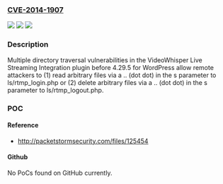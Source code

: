 ### [CVE-2014-1907](https://cve.mitre.org/cgi-bin/cvename.cgi?name=CVE-2014-1907)
![](https://img.shields.io/static/v1?label=Product&message=n%2Fa&color=blue)
![](https://img.shields.io/static/v1?label=Version&message=n%2Fa&color=blue)
![](https://img.shields.io/static/v1?label=Vulnerability&message=n%2Fa&color=brighgreen)

### Description

Multiple directory traversal vulnerabilities in the VideoWhisper Live Streaming Integration plugin before 4.29.5 for WordPress allow remote attackers to (1) read arbitrary files via a .. (dot dot) in the s parameter to ls/rtmp_login.php or (2) delete arbitrary files via a .. (dot dot) in the s parameter to ls/rtmp_logout.php.

### POC

#### Reference
- http://packetstormsecurity.com/files/125454

#### Github
No PoCs found on GitHub currently.

